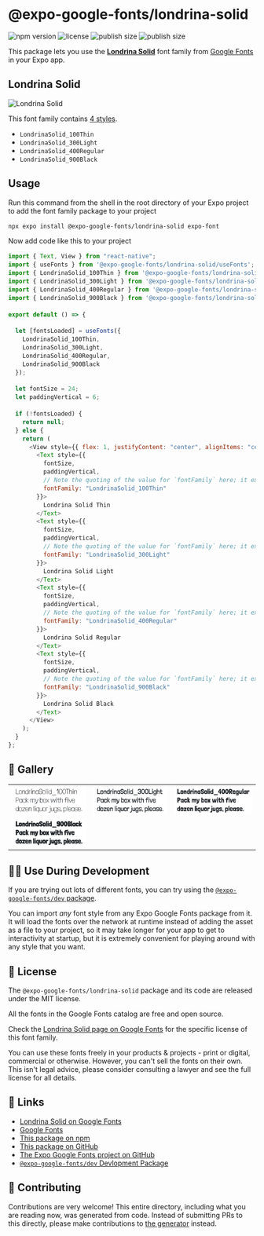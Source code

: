 # @expo-google-fonts/londrina-solid

![npm version](https://flat.badgen.net/npm/v/@expo-google-fonts/londrina-solid)
![license](https://flat.badgen.net/github/license/expo/google-fonts)
![publish size](https://flat.badgen.net/packagephobia/install/@expo-google-fonts/londrina-solid)
![publish size](https://flat.badgen.net/packagephobia/publish/@expo-google-fonts/londrina-solid)

This package lets you use the [**Londrina Solid**](https://fonts.google.com/specimen/Londrina+Solid) font family from [Google Fonts](https://fonts.google.com/) in your Expo app.

## Londrina Solid

![Londrina Solid](./font-family.png)

This font family contains [4 styles](#-gallery).

- `LondrinaSolid_100Thin`
- `LondrinaSolid_300Light`
- `LondrinaSolid_400Regular`
- `LondrinaSolid_900Black`

## Usage

Run this command from the shell in the root directory of your Expo project to add the font family package to your project

```sh
npx expo install @expo-google-fonts/londrina-solid expo-font
```

Now add code like this to your project

```js
import { Text, View } from "react-native";
import { useFonts } from '@expo-google-fonts/londrina-solid/useFonts';
import { LondrinaSolid_100Thin } from '@expo-google-fonts/londrina-solid/100Thin';
import { LondrinaSolid_300Light } from '@expo-google-fonts/londrina-solid/300Light';
import { LondrinaSolid_400Regular } from '@expo-google-fonts/londrina-solid/400Regular';
import { LondrinaSolid_900Black } from '@expo-google-fonts/londrina-solid/900Black';

export default () => {

  let [fontsLoaded] = useFonts({
    LondrinaSolid_100Thin, 
    LondrinaSolid_300Light, 
    LondrinaSolid_400Regular, 
    LondrinaSolid_900Black
  });

  let fontSize = 24;
  let paddingVertical = 6;

  if (!fontsLoaded) {
    return null;
  } else {
    return (
      <View style={{ flex: 1, justifyContent: "center", alignItems: "center" }}>
        <Text style={{
          fontSize,
          paddingVertical,
          // Note the quoting of the value for `fontFamily` here; it expects a string!
          fontFamily: "LondrinaSolid_100Thin"
        }}>
          Londrina Solid Thin
        </Text>
        <Text style={{
          fontSize,
          paddingVertical,
          // Note the quoting of the value for `fontFamily` here; it expects a string!
          fontFamily: "LondrinaSolid_300Light"
        }}>
          Londrina Solid Light
        </Text>
        <Text style={{
          fontSize,
          paddingVertical,
          // Note the quoting of the value for `fontFamily` here; it expects a string!
          fontFamily: "LondrinaSolid_400Regular"
        }}>
          Londrina Solid Regular
        </Text>
        <Text style={{
          fontSize,
          paddingVertical,
          // Note the quoting of the value for `fontFamily` here; it expects a string!
          fontFamily: "LondrinaSolid_900Black"
        }}>
          Londrina Solid Black
        </Text>
      </View>
    );
  }
};
```

## 🔡 Gallery


||||
|-|-|-|
|![LondrinaSolid_100Thin](./100Thin/LondrinaSolid_100Thin.ttf.png)|![LondrinaSolid_300Light](./300Light/LondrinaSolid_300Light.ttf.png)|![LondrinaSolid_400Regular](./400Regular/LondrinaSolid_400Regular.ttf.png)||
|![LondrinaSolid_900Black](./900Black/LondrinaSolid_900Black.ttf.png)||||


## 👩‍💻 Use During Development

If you are trying out lots of different fonts, you can try using the [`@expo-google-fonts/dev` package](https://github.com/expo/google-fonts/tree/master/font-packages/dev#readme).

You can import _any_ font style from any Expo Google Fonts package from it. It will load the fonts over the network at runtime instead of adding the asset as a file to your project, so it may take longer for your app to get to interactivity at startup, but it is extremely convenient for playing around with any style that you want.


## 📖 License

The `@expo-google-fonts/londrina-solid` package and its code are released under the MIT license.

All the fonts in the Google Fonts catalog are free and open source.

Check the [Londrina Solid page on Google Fonts](https://fonts.google.com/specimen/Londrina+Solid) for the specific license of this font family.

You can use these fonts freely in your products & projects - print or digital, commercial or otherwise. However, you can't sell the fonts on their own. This isn't legal advice, please consider consulting a lawyer and see the full license for all details.

## 🔗 Links

- [Londrina Solid on Google Fonts](https://fonts.google.com/specimen/Londrina+Solid)
- [Google Fonts](https://fonts.google.com/)
- [This package on npm](https://www.npmjs.com/package/@expo-google-fonts/londrina-solid)
- [This package on GitHub](https://github.com/expo/google-fonts/tree/master/font-packages/londrina-solid)
- [The Expo Google Fonts project on GitHub](https://github.com/expo/google-fonts)
- [`@expo-google-fonts/dev` Devlopment Package](https://github.com/expo/google-fonts/tree/master/font-packages/dev)

## 🤝 Contributing

Contributions are very welcome! This entire directory, including what you are reading now, was generated from code. Instead of submitting PRs to this directly, please make contributions to [the generator](https://github.com/expo/google-fonts/tree/master/packages/generator) instead.
